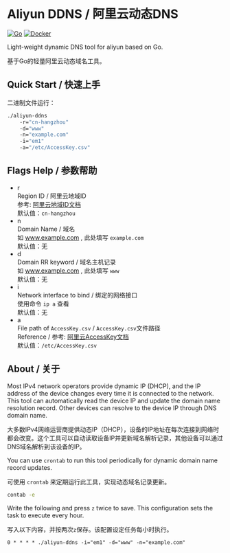 # Aliyun DDNS / 阿里云动态DNS

[![Go](https://github.com/scutrobotlab/Aliyun-DDNS/actions/workflows/release.yml/badge.svg)](https://github.com/scutrobotlab/Aliyun-DDNS/actions/workflows/release.yml)
[![Docker](https://github.com/scutrobotlab/Aliyun-DDNS/actions/workflows/docker.yml/badge.svg)](https://github.com/scutrobotlab/Aliyun-DDNS/actions/workflows/docker.yml)

Light-weight dynamic DNS tool for aliyun based on Go.

基于Go的轻量阿里云动态域名工具。

## Quick Start / 快速上手

二进制文件运行：

```bash
./aliyun-ddns 
    -r="cn-hangzhou"
    -d="www" 
    -n="example.com" 
    -i="em1"
    -a="/etc/AccessKey.csv"
```

## Flags Help / 参数帮助

- r  
    Region ID / 阿里云地域ID  
    参考: [阿里云地域ID文档](https://help.aliyun.com/document_detail/40654.html)  
    默认值：`cn-hangzhou`
- n  
    Domain Name / 域名  
	如 www.example.com , 此处填写 `example.com`  
    默认值：无
- d  
    Domain RR keyword / 域名主机记录  
    如 www.example.com , 此处填写 `www`  
    默认值：无
- i  
    Network interface to bind / 绑定的网络接口  
    使用命令 `ip a` 查看  
    默认值：无
- a  
    File path of `AccessKey.csv` / `AccessKey.csv`文件路径  
    Reference / 参考: [阿里云AccessKey文档](https://help.aliyun.com/document_detail/38738.html)  
    默认值：`/etc/AccessKey.csv`

## About / 关于

Most IPv4 network operators provide dynamic IP (DHCP), and the IP address of the device changes every time it is connected to the network. This tool can automatically read the device IP and update the domain name resolution record. Other devices can resolve to the device IP through DNS domain name.

大多数IPv4网络运营商提供动态IP（DHCP），设备的IP地址在每次连接到网络时都会改变。这个工具可以自动读取设备IP并更新域名解析记录，其他设备可以通过DNS域名解析到该设备的IP。

You can use `crontab` to run this tool periodically for dynamic domain name record updates.

可使用 `crontab` 来定期运行此工具，实现动态域名记录更新。

```bash
contab -e
```

Write the following and press `z` twice to save. This configuration sets the task to execute every hour.

写入以下内容，并按两次`z`保存。该配置设定任务每小时执行。

```
0 * * * * ./aliyun-ddns -i="em1" -d="www" -n="example.com"
```
